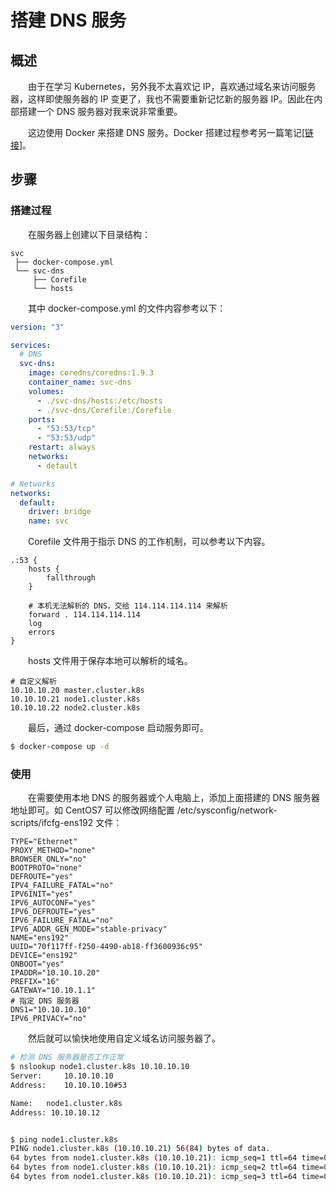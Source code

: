 # 搭建 DNS 服务
## 概述
&emsp;&emsp;由于在学习 Kubernetes，另外我不太喜欢记 IP，喜欢通过域名来访问服务器，这样即使服务器的 IP 变更了，我也不需要重新记忆新的服务器 IP。因此在内部搭建一个 DNS 服务器对我来说非常重要。

&emsp;&emsp;这边使用 Docker 来搭建 DNS 服务。Docker 搭建过程参考另一篇笔记[[链接](/blogs/docker/setup)]。

## 步骤
### 搭建过程
&emsp;&emsp;在服务器上创建以下目录结构：

```
svc
 ├── docker-compose.yml
 └── svc-dns
     ├── Corefile
     └── hosts
```

&emsp;&emsp;其中 docker-compose.yml 的文件内容参考以下：

```yaml
version: "3"

services:
  # DNS
  svc-dns:
    image: coredns/coredns:1.9.3
    container_name: svc-dns
    volumes:
      - ./svc-dns/hosts:/etc/hosts
      - ./svc-dns/Corefile:/Corefile
    ports:
      - "53:53/tcp"
      - "53:53/udp"
    restart: always
    networks:
      - default

# Networks
networks:
  default:
    driver: bridge
    name: svc
```

&emsp;&emsp;Corefile 文件用于指示 DNS 的工作机制，可以参考以下内容。

```
.:53 {
    hosts {
        fallthrough
    }

    # 本机无法解析的 DNS，交给 114.114.114.114 来解析
    forward . 114.114.114.114
    log
    errors
}
```

&emsp;&emsp;hosts 文件用于保存本地可以解析的域名。

```
# 自定义解析
10.10.10.20 master.cluster.k8s
10.10.10.21 node1.cluster.k8s
10.10.10.22 node2.cluster.k8s
```

&emsp;&emsp;最后，通过 docker-compose 启动服务即可。

```bash
$ docker-compose up -d
```

### 使用
&emsp;&emsp;在需要使用本地 DNS 的服务器或个人电脑上，添加上面搭建的 DNS 服务器地址即可。如 CentOS7 可以修改网络配置 /etc/sysconfig/network-scripts/ifcfg-ens192 文件：

```
TYPE="Ethernet"
PROXY_METHOD="none"
BROWSER_ONLY="no"
BOOTPROTO="none"
DEFROUTE="yes"
IPV4_FAILURE_FATAL="no"
IPV6INIT="yes"
IPV6_AUTOCONF="yes"
IPV6_DEFROUTE="yes"
IPV6_FAILURE_FATAL="no"
IPV6_ADDR_GEN_MODE="stable-privacy"
NAME="ens192"
UUID="70f117ff-f250-4490-ab18-ff3600936c95"
DEVICE="ens192"
ONBOOT="yes"
IPADDR="10.10.10.20"
PREFIX="16"
GATEWAY="10.10.1.1"
# 指定 DNS 服务器
DNS1="10.10.10.10"
IPV6_PRIVACY="no"
```

&emsp;&emsp;然后就可以愉快地使用自定义域名访问服务器了。

```bash
# 检测 DNS 服务器是否工作正常
$ nslookup node1.cluster.k8s 10.10.10.10
Server:		10.10.10.10
Address:	10.10.10.10#53

Name:	node1.cluster.k8s
Address: 10.10.10.12


$ ping node1.cluster.k8s
PING node1.cluster.k8s (10.10.10.21) 56(84) bytes of data.
64 bytes from node1.cluster.k8s (10.10.10.21): icmp_seq=1 ttl=64 time=0.860 ms
64 bytes from node1.cluster.k8s (10.10.10.21): icmp_seq=2 ttl=64 time=0.134 ms
64 bytes from node1.cluster.k8s (10.10.10.21): icmp_seq=3 ttl=64 time=0.481 ms
```